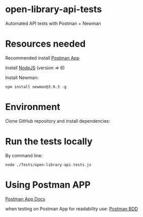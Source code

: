 # open-library-api-tests

Automated API tests with Postman + Newman 

Resources needed
==========
Recommended install [Postman App](https://dl.pstmn.io/download/latest/osx)

Install [NodeJS](https://nodejs.org/en/download/) (version => 6)

Install Newman:

    npm install newman@3.9.3 -g

Environment 
==========
Clone GitHub repository and install dependencies:


Run the tests locally 
==========
By command line:

	node ./Tests/open-library-api-tests.js

Using Postman APP
==========
[Postman App Docs](https://www.getpostman.com/docs/v6/)

when testing on Postman App for readability use:
[Postman BDD](https://github.com/BigstickCarpet/postman-bdd#installation)




